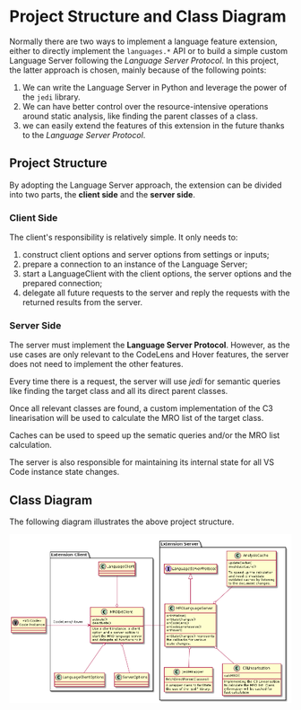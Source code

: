 # Project Structure and Class Diagram

Normally there are two ways to implement a language feature extension, either to directly implement the `languages.*` API or to build a simple custom Language Server following the *Language Server Protocol*.
In this project, the latter approach is chosen, mainly because of the following points:

1. We can write the Language Server in Python and leverage the power of the `jedi` library.
2. We can have better control over the resource-intensive operations around static analysis, like finding the parent classes of a class.
3. we can easily extend the features of this extension in the future thanks to the *Language Server Protocol*.

## Project Structure

By adopting the Language Server approach, the extension can be divided into two parts, the **client side** and the **server side**.

### Client Side

The client's responsibility is relatively simple. It only needs to:

1. construct client options and server options from settings or inputs;
2. prepare a connection to an instance of the Language Server;
3. start a LanguageClient with the client options, the server options and the prepared connection;
4. delegate all future requests to the server and reply the requests with the returned results from the server.

### Server Side

The server must implement the **Language Server Protocol**.
However, as the use cases are only relevant to the CodeLens and Hover features, the server does not need to implement the other features.

Every time there is a request, the server will use *jedi* for semantic queries like finding the target class and all its direct parent classes.

Once all relevant classes are found, a custom implementation of the C3 linearisation will be used to calculate the MRO list of the target class.

Caches can be used to speed up the sematic queries and/or the MRO list calculation.

The server is also responsible for maintaining its internal state for all VS Code instance state changes.

## Class Diagram

The following diagram illustrates the above project structure.

![Class Diagram PNG](./pics/class_diagram/class_diagram.png)
